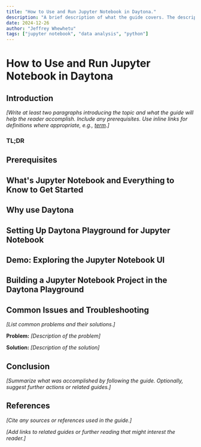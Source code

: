```yaml
---
title: "How to Use and Run Jupyter Notebook in Daytona."
description: "A brief description of what the guide covers. The description should be a maximum of 160 characters."
date: 2024-12-26
author: "Jeffrey Whewhetu"
tags: ["jupyter notebook", "data analysis", "python"]
---
```


# How to Use and Run Jupyter Notebook in Daytona

## Introduction

*[Write at least two paragraphs introducing the topic and what the guide will help the reader accomplish. Include any prerequisites. Use inline links for definitions where appropriate, e.g., [term](/definitions/term.md).]*

### TL;DR

## Prerequisites

## What's Jupyter Notebook and Everything to Know to Get Started

## Why use Daytona

## Setting Up Daytona Playground for Jupyter Notebook

## Demo: Exploring the Jupyter Notebook UI

## Building a Jupyter Notebook Project in the Daytona Playground

## Common Issues and Troubleshooting

*[List common problems and their solutions.]*

**Problem:** *[Description of the problem]*

**Solution:** *[Description of the solution]*

## Conclusion

*[Summarize what was accomplished by following the guide. Optionally, suggest further actions or related guides.]*

## References

*[Cite any sources or references used in the guide.]*

*[Add links to related guides or further reading that might interest the reader.]*

<!-- Note on Definitions -->
<!-- Throughout this guide, link relevant terms to their definitions using inline Markdown links. -->
<!-- Format: [term](/definitions/term.md) -->
<!-- If a definition doesn't exist, create it in the definitions directory and link to it. -->
